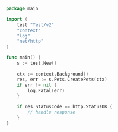 <!-- Start SDK Example Usage [usage] -->
```go
package main

import (
	test "Test/v2"
	"context"
	"log"
	"net/http"
)

func main() {
	s := test.New()

	ctx := context.Background()
	res, err := s.Pets.CreatePets(ctx)
	if err != nil {
		log.Fatal(err)
	}

	if res.StatusCode == http.StatusOK {
		// handle response
	}
}

```
<!-- End SDK Example Usage [usage] -->